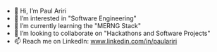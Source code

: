 - 👋 Hi, I’m Paul Ariri
- 👀 I’m interested in "Software Engineering"
- 🌱 I’m currently learning the "MERNG Stack"
- 💞️ I’m looking to collaborate on "Hackathons and Software Projects"
- 📫 Reach me on LinkedIn: www.linkedin.com/in/paulariri

<!---
paulAriri/paulAriri is a ✨ special ✨ repository because its `README.md` (this file) appears on your GitHub profile.
You can click the Preview link to take a look at your changes.
--->
